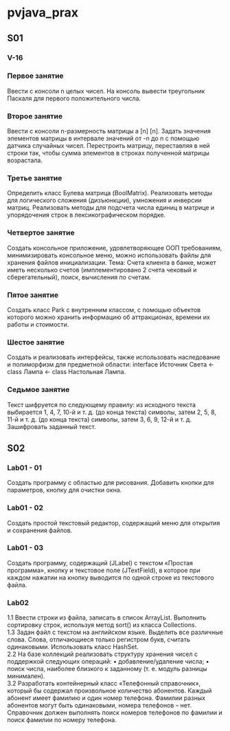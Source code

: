 # pvjava_prax

## S01

### V-16

### Первое занятие

Ввести с консоли n целых чисел. На консоль вывести треугольник Паскаля для первого положительного числа.

### Второе занятие

Ввести с консоли n-размерность матрицы a [n] [n]. Задать значения элементов матрицы в интервале значений от -n до n с помощью датчика случайных чисел.
Перестроить матрицу, переставляя в ней строки так, чтобы сумма элементов в строках полученной матрицы возрастала.

### Третье занятие

Определить класс Булева матрица (BoolMatrix). Реализовать методы для логического сложения (дизъюнкции), умножения и инверсии матриц. Реализовать методы для подсчета числа единиц в матрице и упорядочения строк в лексикографическом порядке.

### Четвертое занятие

Создать консольное приложение, удовлетворяющее ООП требованиям, минимизировать консольное меню, можно использовать файлы для хранения файлов инициализации.
Тема: Счета клиента в банке, может иметь несколько счетов (имплементировано 2 счета чековый и сберегательный), поиск, вычисления по счетам.

### Пятое занятие

Создать класс Park с внутренним классом, с помощью объектов которого можно хранить информацию об аттракционах, времени их работы и стоимости.

### Шестое занятие

Создать и реализовать интерфейсы, также использовать наследование и полиморфизм для предметной области:
interface Источник Света <- class Лампа <- class Настольная Лампа.

### Седьмое занятие

Текст шифруется по следующему правилу: из исходного текста выбирается 1, 4, 7, 10-й и т. д. (до конца текста) символы, затем 2, 5, 8, 11-й и т. д. (до конца текста) символы, затем 3, 6, 9, 12-й и т. д. Зашифровать заданный текст.

## S02

### Lab01 - 01

Создать программу с областью для рисования. Добавить кнопки для параметров, кнопку для очистки окна.

### Lab01 - 02

Создать простой текстовый редактор, содержащий меню для открытия и сохранения файлов.

### Lab01 - 03

Создать программу, содержащий (JLabel) с текстом «Простая программа», кнопку и текстовое поле (JTextField), в которое при каждом нажатии на кнопку выводится по одной строке из текстового файла.

### Lab02

1.1 Ввести строки из файла, записать в список ArrayList. Выполнить сортировку строк, используя метод sort() из класса Collections.<br>
1.3 Задан файл с текстом на английском языке. Выделить все различные слова. Слова, отличающиеся только регистром букв, считать одинаковыми. Использовать класс HashSet.<br>
2.2 На базе коллекций реализовать структуру хранения чисел с поддержкой следующих операций: • добавление/удаление числа; • поиск числа, наиболее близкого к заданному (т. е. модуль разницы минимален).<br>
3.2 Разработать контейнерный класс «Телефонный справочник», который бы содержал произвольное количество абонентов. Каждый абонент имеет фамилию и один номер телефона. Фамилии разных абонентов могут быть одинаковыми, номера телефонов – нет. Справочник должен выполнять поиск номеров телефонов по фамилии и поиск фамилии по номеру телефона.<br>

